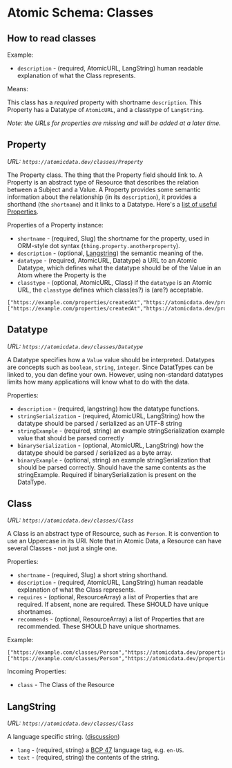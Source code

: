 # Atomic Schema: Classes

## How to read classes

Example:

- `description` - (required, AtomicURL, LangString) human readable explanation of what the Class represents.

Means:

This class has a _required_ property with shortname `description`.
This Property has a Datatype of `AtomicURL`, and a classtype of `LangString`.

_Note: the URLs for properties are missing and will be added at a later time._

## Property

_URL: `https://atomicdata.dev/classes/Property`_

The Property class.
The thing that the Property field should link to.
A Property is an abstract type of Resource that describes the relation between a Subject and a Value.
A Property provides some semantic information about the relationship (in its `description`), it provides a shorthand (the `shortname`) and it links to a Datatype.
Here's a [list of useful Properties](properties.md).

Properties of a Property instance:

- `shortname` - (required, Slug) the shortname for the property, used in ORM-style dot syntax (`thing.property.anotherproperty`).
- `description` - (optional, [Langstring](datatypes.md#Langstring)) the semantic meaning of the.
- `datatype` - (required, AtomicURL, Datatype) a URL to an Atomic Datatype, which defines what the datatype should be of the Value in an Atom where the Property is the
- `classtype` - (optional, AtomicURL, Class) if the `datatype` is an Atomic URL, the `classtype` defines which class(es?) is (are?) acceptable.

```ndjson
["https://example.com/properties/createdAt","https://atomicdata.dev/property/shortname","createdAt"]
["https://example.com/properties/createdAt","https://atomicdata.dev/property/datatype","https://atomicdata.dev/datatype/datetime"]
```

## Datatype

_URL: `https://atomicdata.dev/classes/Datatype`_

A Datatype specifies how a `Value` value should be interpreted.
Datatypes are concepts such as `boolean`, `string`, `integer`.
Since DatatTypes can be linked to, you dan define your own.
However, using non-standard datatypes limits how many applications will know what to do with the data.

Properties:

- `description` - (required, langstring) how the datatype functions.
- `stringSerialization` - (required, AtomicURL, LangString) how the datatype should be parsed / serialized as an UTF-8 string
- `stringExample` - (required, string) an example stringSerialization example value that should be parsed correctly
- `binarySerialization` - (optional, AtomicURL, LangString) how the datatype should be parsed / serialized as a byte array.
- `binaryExample` - (optional, string) an example stringSerialization that should be parsed correctly. Should have the same contents as the stringExample. Required if binarySerialization is present on the DataType.

## Class

_URL: `https://atomicdata.dev/classes/Class`_

A Class is an abstract type of Resource, such as `Person`.
It is convention to use an Uppercase in its URI.
Note that in Atomic Data, a Resource can have several Classes - not just a single one.

Properties:

- `shortname` - (required, Slug) a short string shorthand.
- `description` - (required, AtomicURL, LangString) human readable explanation of what the Class represents.
- `requires` - (optional, ResourceArray) a list of Properties that are required. If absent, none are required. These SHOULD have unique shortnames.
- `recommends` - (optional, ResourceArray) a list of Properties that are recommended. These SHOULD have unique shortnames.
<!-- Maybe remove this next one? -->
<!-- - `disallowedProperties` - (optional, ResourceArray) a list of Properties that are not allowed.  If absent, all are allowed. -->
<!-- What are the consequences of this? How to deal with this field if there are more classes in aSSubject? -->
<!-- - `allowedProperties` - (optional, ResourceArray) a list of Properties that are allowed. If absent, none are required. -->

Example:

```ndjson
["https://example.com/classes/Person","https://atomicdata.dev/properties/isA","Class"]
["https://example.com/classes/Person","https://atomicdata.dev/properties/datatype","https://atomicdata.dev/datatypes/datetime"]
```

Incoming Properties:

- `class` - The Class of the Resource

## LangString

_URL: `https://atomicdata.dev/classes/Class`_

A language specific string. ([discussion](https://github.com/ontola/atomic-data/issues/6))

- `lang` - (required, string) a [BCP 47](http://www.rfc-editor.org/rfc/bcp/bcp47.txt) language tag, e.g. `en-US`.
- `text` - (required, string) the contents of the string.
